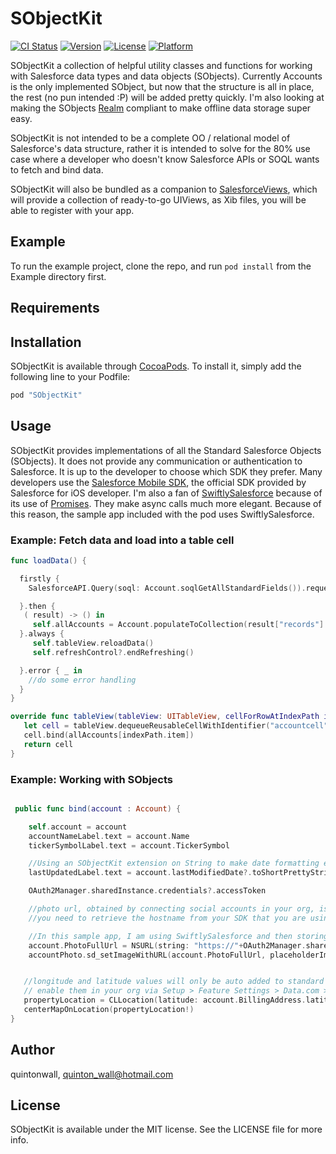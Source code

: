 # SObjectKit

[![CI Status](http://img.shields.io/travis/quintonwall/SObjectKit.svg?style=flat)](https://travis-ci.org/quintonwall/SObjectKit)
[![Version](https://img.shields.io/cocoapods/v/SObjectKit.svg?style=flat)](http://cocoapods.org/pods/SObjectKit)
[![License](https://img.shields.io/cocoapods/l/SObjectKit.svg?style=flat)](http://cocoapods.org/pods/SObjectKit)
[![Platform](https://img.shields.io/cocoapods/p/SObjectKit.svg?style=flat)](http://cocoapods.org/pods/SObjectKit)

SObjectKit a collection of helpful utility classes and functions for working with Salesforce data types and data objects (SObjects). Currently Accounts is the only implemented SObject, but now that the structure is all in place, the rest (no pun intended :P) will be added pretty quickly. I'm also looking at making the SObjects [Realm](https://realm.io) compliant to make offline data storage super easy. 

SObjectKit is not intended to be a complete OO / relational model of Salesforce's data structure, rather it is intended to solve for the 80% use case where a developer who doesn't know Salesforce APIs or SOQL wants to fetch and bind data.

SObjectKit will also be bundled as a companion to [SalesforceViews](https://github.com/quintonwall/SalesforceViews), which will provide a collection of ready-to-go UIViews, as Xib files, you will be able to register with your app.

## Example

To run the example project, clone the repo, and run `pod install` from the Example directory first.

## Requirements

## Installation

SObjectKit is available through [CocoaPods](http://cocoapods.org). To install
it, simply add the following line to your Podfile:

```ruby
pod "SObjectKit"
```

## Usage

SObjectKit provides implementations of all the Standard Salesforce Objects (SObjects). It does not provide any communication or authentication to Salesforce. It is up to the developer to choose which SDK they prefer. Many developers use the [Salesforce Mobile SDK](https://github.com/forcedotcom/SalesforceMobileSDK-iOS), the official SDK provided by Salesforce for iOS developer. I'm also a fan of [SwiftlySalesforce](https://github.com/mike4aday) because of its use of [Promises](http://promisekit.org). They make async calls much more elegant. Because of this reason, the sample app included with the pod uses SwiftlySalesforce. 

### Example: Fetch data and load into a table cell
```swift
func loadData() {

  firstly {
    SalesforceAPI.Query(soql: Account.soqlGetAllStandardFields()).request()

  }.then {
   ( result) -> () in
     self.allAccounts = Account.populateToCollection(result["records"] as! NSArray) as! [Account]
  }.always {
     self.tableView.reloadData()
     self.refreshControl?.endRefreshing()

  }.error { _ in
    //do some error handling
  }
}

override func tableView(tableView: UITableView, cellForRowAtIndexPath indexPath: NSIndexPath) -> UITableViewCell {
   let cell = tableView.dequeueReusableCellWithIdentifier("accountcell", forIndexPath: indexPath) as! AccountTableCell
   cell.bind(allAccounts[indexPath.item])
   return cell
}

```

### Example: Working with SObjects
```swift

 public func bind(account : Account) {

    self.account = account
    accountNameLabel.text = account.Name
    tickerSymbolLabel.text = account.TickerSymbol

    //Using an SObjectKit extension on String to make date formatting easier
    lastUpdatedLabel.text = account.lastModifiedDate?.toShortPrettyString()

    OAuth2Manager.sharedInstance.credentials?.accessToken

    //photo url, obtained by connecting social accounts in your org, is only stored as a relative url in salesforce. eg: /services/images/photo/0013600000q8rb0AAA
    //you need to retrieve the hostname from your SDK that you are using to connect to salesforce, and append the accessToken...messy I know!

    //In this sample app, I am using SwiftlySalesforce and then storing it on my account object for convenience
    account.PhotoFullUrl = NSURL(string: "https://"+OAuth2Manager.sharedInstance.hostname+account.PhotoRelativeUrl!+"?oauth_token="+(OAuth2Manager.sharedInstance.credentials?.accessToken)!)
    accountPhoto.sd_setImageWithURL(account.PhotoFullUrl, placeholderImage: UIImage(named: "account-placeholder"))


   //longitude and latitude values will only be auto added to standard address fields in salesforce if you
   // enable them in your org via Setup > Feature Settings > Data.com > Clean Rules.
   propertyLocation = CLLocation(latitude: account.BillingAddress.latitude, longitude: account.BillingAddress.longitude)
   centerMapOnLocation(propertyLocation!)
}

```


## Author

quintonwall, quinton_wall@hotmail.com

## License

SObjectKit is available under the MIT license. See the LICENSE file for more info.

